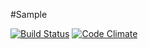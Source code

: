 #Sample

[![Build Status](https://travis-ci.org/tenshiAMD/sample.svg?branch=master)](https://travis-ci.org/tenshiAMD/sample)
[![Code Climate](https://codeclimate.com/github/tenshiAMD/sample/badges/gpa.svg)](https://codeclimate.com/github/tenshiAMD/sample)